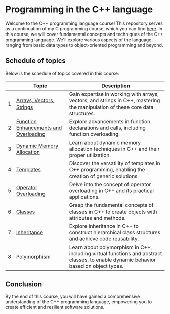 # Programming in the C++ language
Welcome to the C++ programming language course! This repository serves as a continuation of my C programming course, which you can find [here](https://github.com/profjuvii/c-course). In this course, we will cover fundamental concepts and techniques of the C++ programming language. We'll explore various aspects of the language, ranging from basic data types to object-oriented programming and beyond.

## Schedule of topics
Below is the schedule of topics covered in this course:

|   | Topic                                                  | Description                                                                                      |
|:-:|--------------------------------------------------------|--------------------------------------------------------------------------------------------------|
| 1 | [Arrays, Vectors, Strings](projects/pj01) | Gain expertise in working with arrays, vectors, and strings in C++, mastering the manipulation of these core data structures.               |
| 2 | [Function Enhancements and Overloading](projects/pj02) | Explore advancements in function declarations and calls, including function overloading.        |
| 3 | [Dynamic Memory Allocation](projects/pj03)             | Learn about dynamic memory allocation techniques in C++ and their proper utilization.                     |
| 4 | [Templates](projects/pj04)                             | Discover the versatility of templates in C++ programming, enabling the creation of generic solutions.          |
| 5 | [Operator Overloading](projects/pj05)                  | Delve into the concept of operator overloading in C++ and its practical applications.                       |
| 6 | [Classes](projects/pj06)                               | Grasp the fundamental concepts of classes in C++ to create objects with attributes and methods.  |
| 7 | [Inheritance](projects/pj07)                           | Explore inheritance in C++ to construct hierarchical class structures and achieve code reusability. |
| 8 | [Polymorphism](projects/pj08)                          | Learn about polymorphism in C++, including virtual functions and abstract classes, to enable dynamic behavior based on object types. |

## Conclusion
By the end of this course, you will have gained a comprehensive understanding of the C++ programming language, empowering you to create efficient and resilient software solutions.
